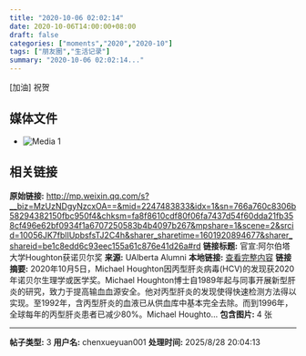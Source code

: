 ```yaml
---
title: "2020-10-06 02:02:14"
date: 2020-10-06T14:00:00+08:00
draft: false
categories: ["moments","2020","2020-10"]
tags: ["朋友圈","生活记录"]
summary: "2020-10-06 02:02:14..."
---
```


[加油] 祝贺

## 媒体文件

- ![Media 1](/Moments/photos/2020-10-06/202010060202140.jpg)

## 相关链接

**原始链接:** http://mp.weixin.qq.com/s?__biz=MzUzNDgyNzcxOA==&mid=2247483833&idx=1&sn=766a760c8306b58294382150fbc950f4&chksm=fa8f8610cdf80f06fa7437d54f60dda21fb358cf496e62bf0934f1a6707250583b4b4097b267&mpshare=1&scene=2&srcid=10056JK7fblIUpbsfsTJ2C4h&sharer_sharetime=1601920894677&sharer_shareid=be1c8edd6c93eec155a61c876e41d26a#rd
**链接标题:** 官宣:阿尔伯塔大学Houghton获诺贝尔奖
**来源:** UAlberta Alumni
**本地链接:** [查看完整内容](/link_content/2020/10/2020-10-06-4/link_content/)
**链接摘要:** 2020年10月5日，Michael Houghton因丙型肝炎病毒(HCV)的发现获2020年诺贝尔生理学或医学奖。Michael Houghton博士自1989年起与同事开展新型肝炎的研究，致力于提高输血血源安全。他对丙型肝炎的发现使得快速检测方法得以实现。至1992年，含丙型肝炎的血液已从供血库中基本完全去除。而到1996年，全球每年的丙型肝炎患者已减少80%。Michael Houghto...
**包含图片:** 4 张

---

**帖子类型:** 3
**用户名:** chenxueyuan001
**处理时间:** 2025/8/28 20:04:13